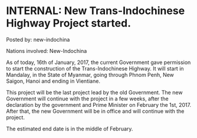 # INTERNAL: New Trans-Indochinese Highway Project started.

Posted by: new-indochina

Nations involved: New-Indochina

As of today, 16th of January, 2017, the current Government gave permission to start the construction of the Trans-Indochinese Highway. It will start in Mandalay, in the State of Myanmar, going through Phnom Penh, New Saigon, Hanoi and ending in Vientiane.

This project will be the last project lead by the old Government. The new Government will continue with the project in a few weeks, after the declaration by the government and Prime Minister on February the 1st, 2017. After that, the new Government will be in office and will continue with the project.

The estimated end date is in the middle of February.